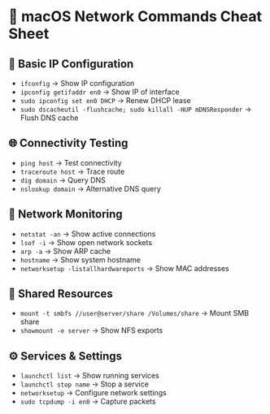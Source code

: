 # 🍏 macOS Network Commands Cheat Sheet


## 🔧 Basic IP Configuration
- `ifconfig` → Show IP configuration
- `ipconfig getifaddr en0` → Show IP of interface
- `sudo ipconfig set en0 DHCP` → Renew DHCP lease
- `sudo dscacheutil -flushcache; sudo killall -HUP mDNSResponder` → Flush DNS cache


## 🌐 Connectivity Testing
- `ping host` → Test connectivity
- `traceroute host` → Trace route
- `dig domain` → Query DNS
- `nslookup domain` → Alternative DNS query


## 📡 Network Monitoring
- `netstat -an` → Show active connections
- `lsof -i` → Show open network sockets
- `arp -a` → Show ARP cache
- `hostname` → Show system hostname
- `networksetup -listallhardwareports` → Show MAC addresses


## 📁 Shared Resources
- `mount -t smbfs //user@server/share /Volumes/share` → Mount SMB share
- `showmount -e server` → Show NFS exports


## ⚙️ Services & Settings
- `launchctl list` → Show running services
- `launchctl stop name` → Stop a service
- `networksetup` → Configure network settings
- `sudo tcpdump -i en0` → Capture packets
